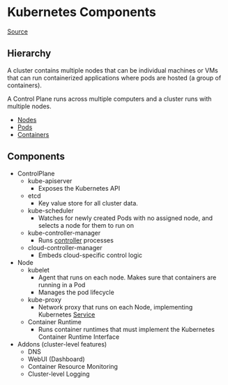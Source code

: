 # Kubernetes Components

[Source](https://kubernetes.io/docs/concepts/overview/components/)

## Hierarchy

A cluster contains multiple nodes that can be individual machines or VMs that can run containerized applications where pods are hosted (a group of containers).

A Control Plane runs across multiple computers and a cluster runs with multiple nodes.

* [Nodes](https://kubernetes.io/docs/concepts/architecture/nodes/)
* [Pods](https://kubernetes.io/docs/concepts/workloads/pods/)
* [Containers](https://kubernetes.io/docs/concepts/containers/)

## Components

* ControlPlane
  * kube-apiserver
    * Exposes the Kubernetes API
  * etcd
    * Key value store for all cluster data.
  * kube-scheduler
    * Watches for newly created Pods with no assigned node, and selects a node for them to run on
  * kube-controller-manager
    * Runs [controller](https://kubernetes.io/docs/concepts/architecture/controller/) processes
  * cloud-controller-manager
    * Embeds cloud-specific control logic
* Node
  * kubelet
    * Agent that runs on each node. Makes sure that containers are running in a Pod
    * Manages the pod lifecycle
  * kube-proxy
    * Network proxy that runs on each Node, implementing Kubernetes [Service](https://kubernetes.io/docs/concepts/services-networking/service/)
  * Container Runtime
    * Runs container runtimes that must implement the Kubernetes Container Runtime Interface
* Addons (cluster-level features)
  * DNS
  * WebUI (Dashboard)
  * Container Resource Monitoring
  * Cluster-level Logging
